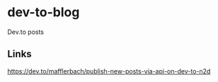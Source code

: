 # dev-to-blog
Dev.to posts

## Links

https://dev.to/mafflerbach/publish-new-posts-via-api-on-dev-to-n2d